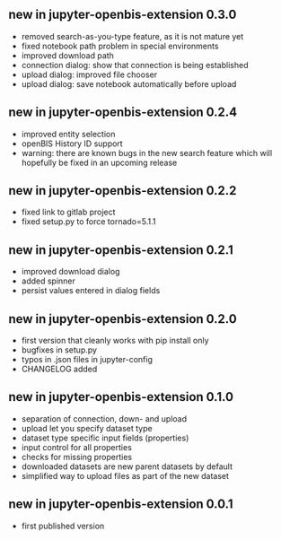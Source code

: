## new in jupyter-openbis-extension 0.3.0

- removed search-as-you-type feature, as it is not mature yet
- fixed notebook path problem in special environments
- improved download path
- connection dialog: show that connection is being established
- upload dialog: improved file chooser
- upload dialog: save notebook automatically before upload

## new in jupyter-openbis-extension 0.2.4

- improved entity selection
- openBIS History ID support
- warning: there are known bugs in the new search feature which will hopefully be fixed in an
  upcoming release

## new in jupyter-openbis-extension 0.2.2

- fixed link to gitlab project
- fixed setup.py to force tornado=5.1.1

## new in jupyter-openbis-extension 0.2.1

- improved download dialog
- added spinner
- persist values entered in dialog fields

## new in jupyter-openbis-extension 0.2.0

- first version that cleanly works with pip install only
- bugfixes in setup.py
- typos in .json files in jupyter-config
- CHANGELOG added

## new in jupyter-openbis-extension 0.1.0

- separation of connection, down- and upload
- upload let you specify dataset type
- dataset type specific input fields (properties)
- input control for all properties
- checks for missing properties
- downloaded datasets are new parent datasets by default
- simplified way to upload files as part of the new dataset

## new in jupyter-openbis-extension 0.0.1

- first published version
